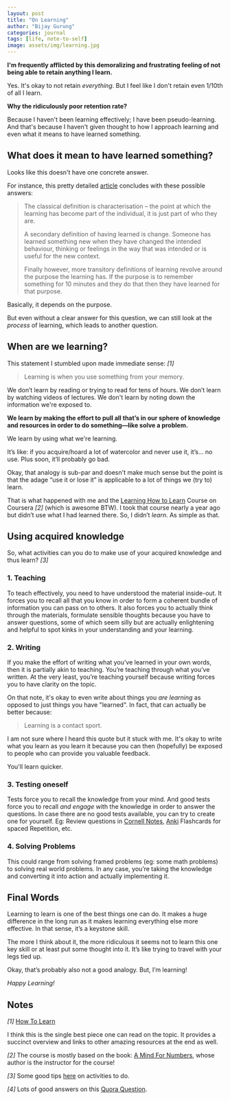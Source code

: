 ```yaml
---
layout: post
title: "On Learning"
author: "Bijay Gurung"
categories: journal
tags: [life, note-to-self]
image: assets/img/learning.jpg
---
```

**I'm frequently afflicted by this demoralizing and frustrating feeling of not being able to retain anything I learn.**

Yes. It's okay to not retain *everything*. But I feel like I don't retain even 1/10th of all I learn. 

**Why the ridiculously poor retention rate?**

Because I haven't been learning effectively; I have been pseudo-learning. And that's because I haven't given thought to how I approach learning and even
what it means to have learned something.

## What does it mean to have learned something?

Looks like this doesn't have one concrete answer. 

For instance, this pretty detailed [article](https://www.oxford-review.com/have-learned/) concludes with these possible answers:

> The classical definition is characterisation – the point at which the learning has become part of the individual, it is just part of who they are.
>
> A secondary definition of having learned is change. Someone has learned something new when they have changed the intended behaviour, thinking or feelings in the way that was intended or is useful for the new context.
>
> Finally however, more transitory definitions of learning revolve around the purpose the learning has. If the purpose is to remember something for 10 minutes and they do that then they have learned for that purpose. 

Basically, it depends on the purpose.

But even without a clear answer for this question, we can still look at the *process* of learning, which leads to another question.


## When are we learning? 

This statement I stumbled upon made immediate sense: *[1]*

> Learning is when you use something from your memory.

We don’t learn by reading or trying to read for tens of hours. We don’t learn by watching videos of lectures.
We don't learn by noting down the information we're exposed to.

**We learn by making the effort to pull all that’s in our sphere of knowledge and resources in order to do something—like solve a problem.**

We learn by using what we're learning.

It’s like: if you acquire/hoard a lot of watercolor and never use it, it’s... no use. Plus soon, it’ll probably go bad.

Okay, that analogy is sub-par and doesn't make much sense but the point is that the adage “use it or lose it” is applicable to a lot of things we (try to) learn.

That is what happened with me and the [Learning How to Learn](https://www.coursera.org/learn/learning-how-to-learn) Course on Coursera *[2]* (which is awesome BTW). I took that course nearly a year ago but didn’t use what I had learned there. So, I didn’t *learn*. As simple as that.

## Using acquired knowledge 

So, what activities can you do to make use of your acquired knowledge and thus learn? *[3]*

### 1. Teaching

To teach effectively, you need to have understood the material inside-out. It forces you to recall all that you know in order to form a coherent bundle of information you can pass on to others. It also forces you to actually think through the materials, formulate sensible thoughts because you have to answer questions, some of which seem silly but are actually enlightening and helpful to spot kinks in your understanding and your learning.

### 2. Writing

If you make the effort of writing what you’ve learned in your own words, then it is partially akin to teaching. You’re teaching through what you’ve written. At the very least, you’re teaching yourself because writing forces you to have clarity on the topic.

On that note, it's okay to even write about things you *are learning* as opposed to just things you have "learned". In fact, that can actually be better because:

> Learning is a contact sport.

I am not sure where I heard this quote but it stuck with me. It's okay to write what you learn as you learn it because you can then (hopefully) be exposed to people who can provide you valuable feedback.

You'll learn quicker.

### 3. Testing oneself

Tests force you to recall the knowledge from your mind. And good tests force you to recall *and engage* with the knowledge in order to answer the questions. In case there are no good tests available, you can try to create one for yourself. Eg: Review questions in [Cornell Notes](https://en.wikipedia.org/wiki/Cornell_Notes), [Anki](https://apps.ankiweb.net/) Flashcards for spaced Repetition, etc.

### 4. Solving Problems

This could range from solving framed problems (eg: some math problems) to solving real world problems. In any case, you’re taking the knowledge and converting it into action and actually implementing it.

## Final Words

Learning to learn is one of the best things one can do. It makes a huge difference in the long run as it makes learning everything else more effective. In that sense, it’s a keystone skill.

The more I think about it, the more ridiculous it seems not to learn this one key skill or at least put some thought into it. It’s like trying to travel with your legs tied up.

Okay, that’s probably also not a good analogy. But, I’m learning!

*Happy Learning!*

## Notes

*[1]* [How To Learn](https://medium.com/the-mission/how-to-learn-5c6c815051#.8vcb7gpx5)

I think this is the single best piece one can read on the topic. It provides a succinct overview and links to other amazing resources at the end as well. 

*[2]*  The course is mostly based on the book: [A Mind For Numbers](https://www.goodreads.com/book/show/18693655-a-mind-for-numbers), whose author is the instructor for the course!

*[3]* Some good tips [here](https://www.inc.com/jessica-stillman/how-to-study-according-to-cognitive-science.html) on activities to do.

*[4]*  Lots of good answers on this [Quora Question](https://www.quora.com/What-is-the-most-effective-way-to-learn-and-facilitate-skills-and-knowledge-into-long-term-memory-Is-there-a-proven-technique-one-can-follow-to-learn-any-subject-effectively-What-works-best-for-you).
